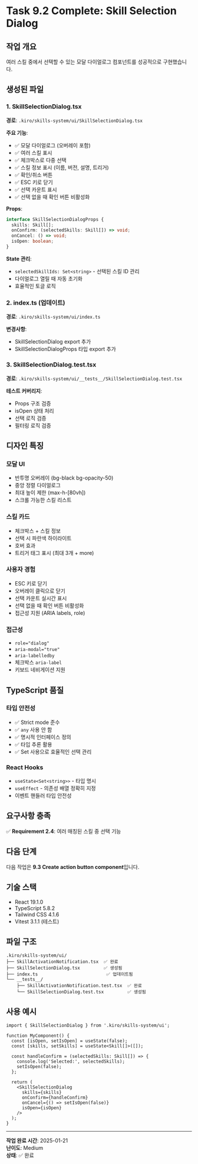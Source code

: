 # Task 9.2 Complete: Skill Selection Dialog

## 작업 개요
여러 스킬 중에서 선택할 수 있는 모달 다이얼로그 컴포넌트를 성공적으로 구현했습니다.

## 생성된 파일

### 1. SkillSelectionDialog.tsx
**경로**: `.kiro/skills-system/ui/SkillSelectionDialog.tsx`

**주요 기능**:
- ✅ 모달 다이얼로그 (오버레이 포함)
- ✅ 여러 스킬 표시
- ✅ 체크박스로 다중 선택
- ✅ 스킬 정보 표시 (이름, 버전, 설명, 트리거)
- ✅ 확인/취소 버튼
- ✅ ESC 키로 닫기
- ✅ 선택 카운트 표시
- ✅ 선택 없을 때 확인 버튼 비활성화

**Props**:
```typescript
interface SkillSelectionDialogProps {
  skills: Skill[];
  onConfirm: (selectedSkills: Skill[]) => void;
  onCancel: () => void;
  isOpen: boolean;
}
```

**State 관리**:
- `selectedSkillIds: Set<string>` - 선택된 스킬 ID 관리
- 다이얼로그 열릴 때 자동 초기화
- 효율적인 토글 로직

### 2. index.ts (업데이트)
**경로**: `.kiro/skills-system/ui/index.ts`

**변경사항**:
- SkillSelectionDialog export 추가
- SkillSelectionDialogProps 타입 export 추가

### 3. SkillSelectionDialog.test.tsx
**경로**: `.kiro/skills-system/ui/__tests__/SkillSelectionDialog.test.tsx`

**테스트 커버리지**:
- Props 구조 검증
- isOpen 상태 처리
- 선택 로직 검증
- 필터링 로직 검증

## 디자인 특징

### 모달 UI
- 반투명 오버레이 (bg-black bg-opacity-50)
- 중앙 정렬 다이얼로그
- 최대 높이 제한 (max-h-[80vh])
- 스크롤 가능한 스킬 리스트

### 스킬 카드
- 체크박스 + 스킬 정보
- 선택 시 파란색 하이라이트
- 호버 효과
- 트리거 태그 표시 (최대 3개 + more)

### 사용자 경험
- ESC 키로 닫기
- 오버레이 클릭으로 닫기
- 선택 카운트 실시간 표시
- 선택 없을 때 확인 버튼 비활성화
- 접근성 지원 (ARIA labels, role)

### 접근성
- `role="dialog"`
- `aria-modal="true"`
- `aria-labelledby`
- 체크박스 `aria-label`
- 키보드 네비게이션 지원

## TypeScript 품질

### 타입 안전성
- ✅ Strict mode 준수
- ✅ `any` 사용 안 함
- ✅ 명시적 인터페이스 정의
- ✅ 타입 추론 활용
- ✅ Set<string> 사용으로 효율적인 선택 관리

### React Hooks
- `useState<Set<string>>` - 타입 명시
- `useEffect` - 의존성 배열 정확히 지정
- 이벤트 핸들러 타입 안전성

## 요구사항 충족

✅ **Requirement 2.4**: 여러 매칭된 스킬 중 선택 기능

## 다음 단계

다음 작업은 **9.3 Create action button component**입니다.

## 기술 스택

- React 19.1.0
- TypeScript 5.8.2
- Tailwind CSS 4.1.6
- Vitest 3.1.1 (테스트)

## 파일 구조

```
.kiro/skills-system/ui/
├── SkillActivationNotification.tsx  ✅ 완료
├── SkillSelectionDialog.tsx         ✅ 생성됨
├── index.ts                          ✅ 업데이트됨
└── __tests__/
    ├── SkillActivationNotification.test.tsx  ✅ 완료
    └── SkillSelectionDialog.test.tsx         ✅ 생성됨
```

## 사용 예시

```tsx
import { SkillSelectionDialog } from '.kiro/skills-system/ui';

function MyComponent() {
  const [isOpen, setIsOpen] = useState(false);
  const [skills, setSkills] = useState<Skill[]>([]);

  const handleConfirm = (selectedSkills: Skill[]) => {
    console.log('Selected:', selectedSkills);
    setIsOpen(false);
  };

  return (
    <SkillSelectionDialog
      skills={skills}
      onConfirm={handleConfirm}
      onCancel={() => setIsOpen(false)}
      isOpen={isOpen}
    />
  );
}
```

---

**작업 완료 시간**: 2025-01-21  
**난이도**: Medium  
**상태**: ✅ 완료
